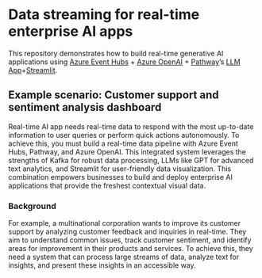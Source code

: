# Data streaming for real-time enterprise AI apps

This repository demonstrates how to build real-time generative AI applications using [Azure Event Hubs](https://learn.microsoft.com/en-us/azure/event-hubs/azure-event-hubs-kafka-overview) + [Azure OpenAI](https://azure.microsoft.com/en-us/products/ai-services/openai-service) + [Pathway](https://pathway.com/)’s [LLM App](https://github.com/pathwaycom/llm-app)+[Streamlit](https://streamlit.io/).

## Example scenario: Customer support and sentiment analysis dashboard

Real-time AI app needs real-time data to respond with the most up-to-date information to user queries or perform quick actions autonomously. To achieve this, you must build a real-time data pipeline with Azure Event Hubs, Pathway, and Azure OpenAI. This integrated system leverages the strengths of Kafka for robust data processing, LLMs like GPT for advanced text analytics, and Streamlit for user-friendly data visualization. This combination empowers businesses to build and deploy enterprise AI applications that provide the freshest contextual visual data. 

### Background

For example, a multinational corporation wants to improve its customer support by analyzing customer feedback and inquiries in real-time. They aim to understand common issues, track customer sentiment, and identify areas for improvement in their products and services. To achieve this, they need a system that can process large streams of data, analyze text for insights, and present these insights in an accessible way.